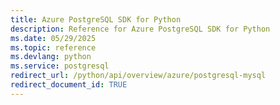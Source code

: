 ```yaml
---
title: Azure PostgreSQL SDK for Python
description: Reference for Azure PostgreSQL SDK for Python
ms.date: 05/29/2025
ms.topic: reference
ms.devlang: python
ms.service: postgresql
redirect_url: /python/api/overview/azure/postgresql-mysql
redirect_document_id: TRUE
---
```

